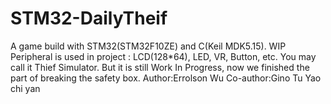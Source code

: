 # STM32-DailyTheif
A game build with STM32(STM32F10ZE) and C(Keil MDK5.15). WIP
Peripheral is used in project : LCD(128*64), LED, VR, Button, etc.
You may call it Thief Simulator.
But it is still Work In Progress, now we finished the part of breaking the safety box.
Author:Errolson Wu
Co-author:Gino Tu
          Yao chi yan
